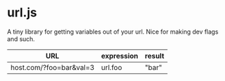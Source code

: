 url.js
======

A tiny library for getting variables out of your url. Nice for making dev flags and such.

URL            | expression | result 
---------------|------------|-------
host.com/?foo=bar&val=3 | url.foo | "bar"
